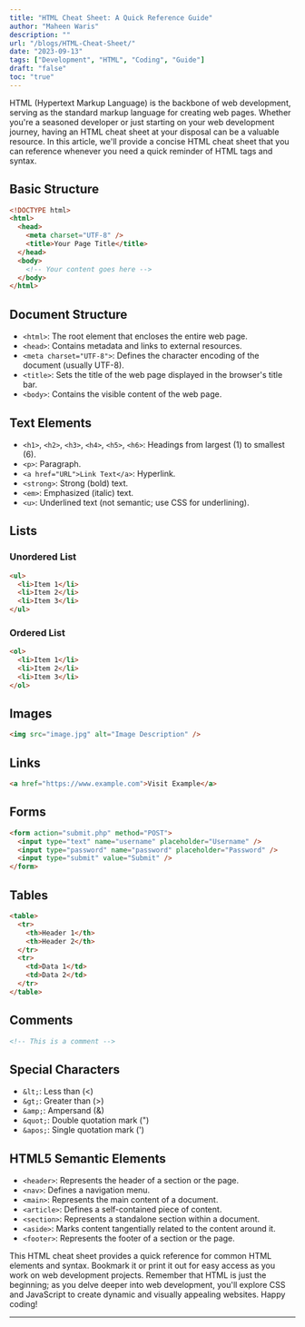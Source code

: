 ```yaml
---
title: "HTML Cheat Sheet: A Quick Reference Guide"
author: "Maheen Waris"
description: ""
url: "/blogs/HTML-Cheat-Sheet/"
date: "2023-09-13"
tags: ["Development", "HTML", "Coding", "Guide"]
draft: "false"
toc: "true"
---
```


HTML (Hypertext Markup Language) is the backbone of web development, serving as the standard markup language for creating web pages. Whether you're a seasoned developer or just starting on your web development journey, having an HTML cheat sheet at your disposal can be a valuable resource. In this article, we'll provide a concise HTML cheat sheet that you can reference whenever you need a quick reminder of HTML tags and syntax.

## Basic Structure

```html
<!DOCTYPE html>
<html>
  <head>
    <meta charset="UTF-8" />
    <title>Your Page Title</title>
  </head>
  <body>
    <!-- Your content goes here -->
  </body>
</html>
```

## Document Structure

- `<html>`: The root element that encloses the entire web page.
- `<head>`: Contains metadata and links to external resources.
- `<meta charset="UTF-8">`: Defines the character encoding of the document (usually UTF-8).
- `<title>`: Sets the title of the web page displayed in the browser's title bar.
- `<body>`: Contains the visible content of the web page.

## Text Elements

- `<h1>`, `<h2>`, `<h3>`, `<h4>`, `<h5>`, `<h6>`: Headings from largest (1) to smallest (6).
- `<p>`: Paragraph.
- `<a href="URL">Link Text</a>`: Hyperlink.
- `<strong>`: Strong (bold) text.
- `<em>`: Emphasized (italic) text.
- `<u>`: Underlined text (not semantic; use CSS for underlining).

## Lists

### Unordered List

```html
<ul>
  <li>Item 1</li>
  <li>Item 2</li>
  <li>Item 3</li>
</ul>
```

### Ordered List

```html
<ol>
  <li>Item 1</li>
  <li>Item 2</li>
  <li>Item 3</li>
</ol>
```

## Images

```html
<img src="image.jpg" alt="Image Description" />
```

## Links

```html
<a href="https://www.example.com">Visit Example</a>
```

## Forms

```html
<form action="submit.php" method="POST">
  <input type="text" name="username" placeholder="Username" />
  <input type="password" name="password" placeholder="Password" />
  <input type="submit" value="Submit" />
</form>
```

## Tables

```html
<table>
  <tr>
    <th>Header 1</th>
    <th>Header 2</th>
  </tr>
  <tr>
    <td>Data 1</td>
    <td>Data 2</td>
  </tr>
</table>
```

## Comments

```html
<!-- This is a comment -->
```

## Special Characters

- `&lt;`: Less than (<)
- `&gt;`: Greater than (>)
- `&amp;`: Ampersand (&)
- `&quot;`: Double quotation mark (")
- `&apos;`: Single quotation mark (')

## HTML5 Semantic Elements

- `<header>`: Represents the header of a section or the page.
- `<nav>`: Defines a navigation menu.
- `<main>`: Represents the main content of a document.
- `<article>`: Defines a self-contained piece of content.
- `<section>`: Represents a standalone section within a document.
- `<aside>`: Marks content tangentially related to the content around it.
- `<footer>`: Represents the footer of a section or the page.

This HTML cheat sheet provides a quick reference for common HTML elements and syntax. Bookmark it or print it out for easy access as you work on web development projects. Remember that HTML is just the beginning; as you delve deeper into web development, you'll explore CSS and JavaScript to create dynamic and visually appealing websites. Happy coding!

---

